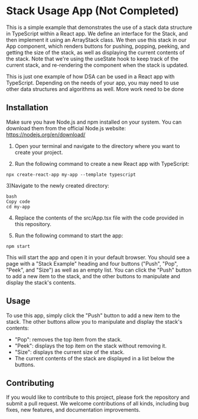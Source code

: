 # Stack Usage App (Not Completed)
This is a simple example that demonstrates the use of a stack data structure in TypeScript within a React app. We define an interface for the Stack, and then implement it using an ArrayStack class. We then use this stack in our App component, which renders buttons for pushing, popping, peeking, and getting the size of the stack, as well as displaying the current contents of the stack. Note that we're using the useState hook to keep track of the current stack, and re-rendering the component when the stack is updated.

This is just one example of how DSA can be used in a React app with TypeScript. Depending on the needs of your app, you may need to use other data structures and algorithms as well. More work need to be done

## Installation
Make sure you have Node.js and npm installed on your system. You can download them from the official Node.js website: https://nodejs.org/en/download/

1) Open your terminal and navigate to the directory where you want to create your project.

2) Run the following command to create a new React app with TypeScript:

```
npx create-react-app my-app --template typescript
```
3)Navigate to the newly created directory:

```
bash
Copy code
cd my-app
```

4) Replace the contents of the src/App.tsx file with the code provided in this repository.

5) Run the following command to start the app:
```
npm start
```
This will start the app and open it in your default browser. You should see a page with a "Stack Example" heading and four buttons ("Push", "Pop", "Peek", and "Size") as well as an empty list. You can click the "Push" button to add a new item to the stack, and the other buttons to manipulate and display the stack's contents.

## Usage
To use this app, simply click the "Push" button to add a new item to the stack. The other buttons allow you to manipulate and display the stack's contents:

- "Pop": removes the top item from the stack.
- "Peek": displays the top item on the stack without removing it.
- "Size": displays the current size of the stack.
- The current contents of the stack are displayed in a list below the buttons.

## Contributing
If you would like to contribute to this project, please fork the repository and submit a pull request. We welcome contributions of all kinds, including bug fixes, new features, and documentation improvements.
